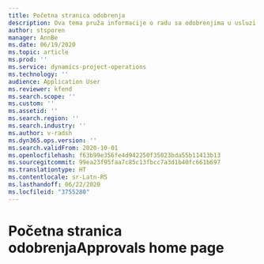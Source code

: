 ```yaml
---
title: Početna stranica odobrenja
description: Ova tema pruža informacije o radu sa odobrenjima u usluzi Project operations.
author: stsporen
manager: AnnBe
ms.date: 06/19/2020
ms.topic: article
ms.prod: ''
ms.service: dynamics-project-operations
ms.technology: ''
audience: Application User
ms.reviewer: kfend
ms.search.scope: ''
ms.custom: ''
ms.assetid: ''
ms.search.region: ''
ms.search.industry: ''
ms.author: v-radsh
ms.dyn365.ops.version: ''
ms.search.validFrom: 2020-10-01
ms.openlocfilehash: f63b99e356fe4d942250f35023bda55b11413b13
ms.sourcegitcommit: 99ea23f95faa7c85c13fbcc7a3d1b40fc661b697
ms.translationtype: HT
ms.contentlocale: sr-Latn-RS
ms.lasthandoff: 06/22/2020
ms.locfileid: "3755280"
---
```

# <a name="approvals-home-page"></a><span data-ttu-id="ffb74-103">Početna stranica odobrenja</span><span class="sxs-lookup"><span data-stu-id="ffb74-103">Approvals home page</span></span>

